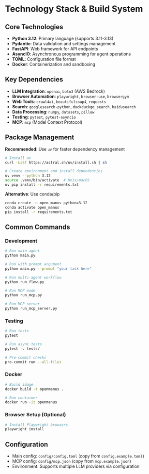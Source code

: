 # Technology Stack & Build System

## Core Technologies

- **Python 3.12**: Primary language (supports 3.11-3.13)
- **Pydantic**: Data validation and settings management
- **FastAPI**: Web framework for API endpoints
- **AsyncIO**: Asynchronous programming for agent operations
- **TOML**: Configuration file format
- **Docker**: Containerization and sandboxing

## Key Dependencies

- **LLM Integration**: `openai`, `boto3` (AWS Bedrock)
- **Browser Automation**: `playwright`, `browser-use`, `browsergym`
- **Web Tools**: `crawl4ai`, `beautifulsoup4`, `requests`
- **Search**: `googlesearch-python`, `duckduckgo_search`, `baidusearch`
- **Data Processing**: `numpy`, `datasets`, `pillow`
- **Testing**: `pytest`, `pytest-asyncio`
- **MCP**: `mcp` (Model Context Protocol)

## Package Management

**Recommended**: Use `uv` for faster dependency management
```bash
# Install uv
curl -LsSf https://astral.sh/uv/install.sh | sh

# Create environment and install dependencies
uv venv --python 3.12
source .venv/bin/activate  # Unix/macOS
uv pip install -r requirements.txt
```

**Alternative**: Use conda/pip
```bash
conda create -n open_manus python=3.12
conda activate open_manus
pip install -r requirements.txt
```

## Common Commands

### Development
```bash
# Run main agent
python main.py

# Run with prompt argument
python main.py --prompt "your task here"

# Run multi-agent workflow
python run_flow.py

# Run MCP mode
python run_mcp.py

# Run MCP server
python run_mcp_server.py
```

### Testing
```bash
# Run tests
pytest

# Run async tests
pytest -v tests/

# Pre-commit checks
pre-commit run --all-files
```

### Docker
```bash
# Build image
docker build -t openmanus .

# Run container
docker run -it openmanus
```

### Browser Setup (Optional)
```bash
# Install Playwright browsers
playwright install
```

## Configuration

- Main config: `config/config.toml` (copy from `config.example.toml`)
- MCP config: `config/mcp.json` (copy from `mcp.example.json`)
- Environment: Supports multiple LLM providers via configuration
